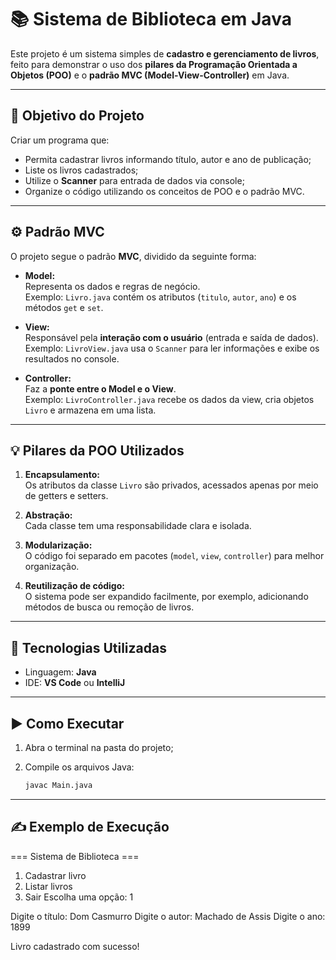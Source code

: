 # 📚 Sistema de Biblioteca em Java

Este projeto é um sistema simples de **cadastro e gerenciamento de livros**, feito para demonstrar o uso dos **pilares da Programação Orientada a Objetos (POO)** e o **padrão MVC (Model-View-Controller)** em Java.

---

## 🧠 Objetivo do Projeto

Criar um programa que:
- Permita cadastrar livros informando título, autor e ano de publicação;
- Liste os livros cadastrados;
- Utilize o **Scanner** para entrada de dados via console;
- Organize o código utilizando os conceitos de POO e o padrão MVC.


---

## ⚙️ Padrão MVC

O projeto segue o padrão **MVC**, dividido da seguinte forma:

- **Model:**  
  Representa os dados e regras de negócio.  
  Exemplo: `Livro.java` contém os atributos (`titulo`, `autor`, `ano`) e os métodos `get` e `set`.

- **View:**  
  Responsável pela **interação com o usuário** (entrada e saída de dados).  
  Exemplo: `LivroView.java` usa o `Scanner` para ler informações e exibe os resultados no console.

- **Controller:**  
  Faz a **ponte entre o Model e o View**.  
  Exemplo: `LivroController.java` recebe os dados da view, cria objetos `Livro` e armazena em uma lista.

---

## 💡 Pilares da POO Utilizados

1. **Encapsulamento:**  
   Os atributos da classe `Livro` são privados, acessados apenas por meio de getters e setters.

2. **Abstração:**  
   Cada classe tem uma responsabilidade clara e isolada.

3. **Modularização:**  
   O código foi separado em pacotes (`model`, `view`, `controller`) para melhor organização.

4. **Reutilização de código:**  
   O sistema pode ser expandido facilmente, por exemplo, adicionando métodos de busca ou remoção de livros.

---

## 🧰 Tecnologias Utilizadas

- Linguagem: **Java**
- IDE: **VS Code** ou **IntelliJ**

---

## ▶️ Como Executar

1. Abra o terminal na pasta do projeto;  
2. Compile os arquivos Java:  

   ```bash
   javac Main.java

---

 ## ✍️ Exemplo de Execução

 === Sistema de Biblioteca ===
1. Cadastrar livro
2. Listar livros
3. Sair
Escolha uma opção: 1

Digite o título: Dom Casmurro
Digite o autor: Machado de Assis
Digite o ano: 1899

Livro cadastrado com sucesso!